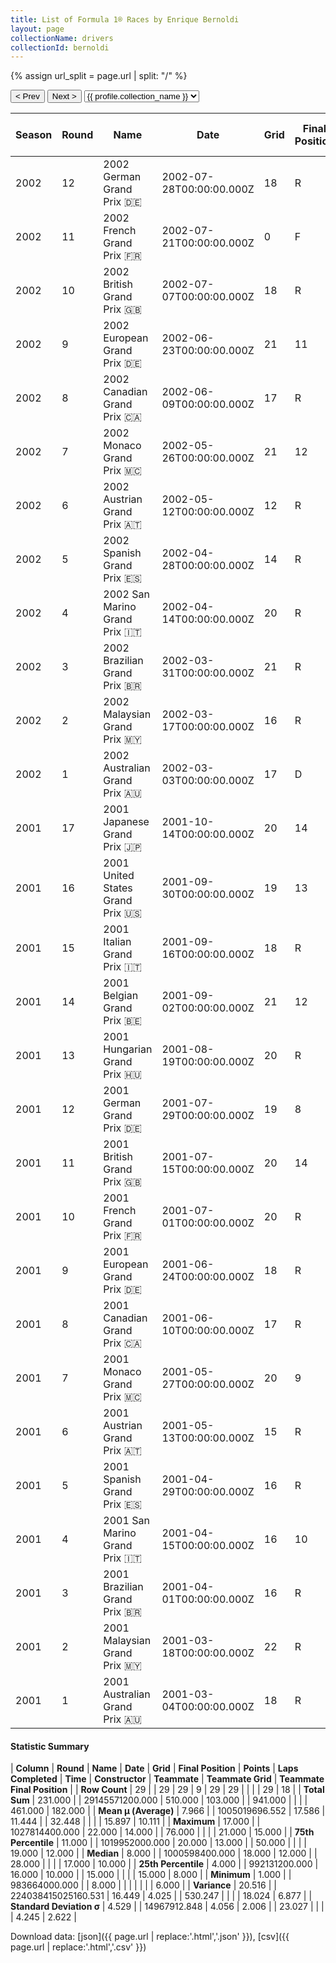 ```yaml
---
title: List of Formula 1® Races by Enrique Bernoldi
layout: page
collectionName: drivers
collectionId: bernoldi
---
```


{% assign url_split = page.url | split: "/" %}
<div id="collection-navigation">
<button onclick="selector.options[selector.selectedIndex-1].value && (window.location = selector.options[selector.selectedIndex-1].value);">&lt; Prev</button>
<button onclick="selector.options[selector.selectedIndex+1].value && (window.location = selector.options[selector.selectedIndex+1].value);">Next &gt;</button>
<select id="selector" onchange="this.options[this.selectedIndex].value && (window.location = this.options[this.selectedIndex].value);">
  {% for collectionId in site.data[page.collectionName].refs %}
    {% if collectionId == page.collectionId %}
      {% assign selected = "selected" %}
    {% else %}
      {% assign selected = "" %}
    {% endif %}
    {% assign profile = site.data[page.collectionName][collectionId].profile %}
    <option value="/f1/{{ page.collectionName }}/{{ collectionId }}/{{ url_split[4] }}" {{ selected }}>{{ profile.collection_name }}</option>
  {% endfor %}
</select>
</div>

| Season | Round | Name | Date | Grid | Final Position | Points | Laps Completed | Time | Constructor | Teammate | Teammate Grid | Teammate Final Position |
|--|--|--|--|--|--|--|--|--|--|--|--|--|
| 2002 | 12 | 2002 German Grand Prix 🇩🇪 | 2002-07-28T00:00:00.000Z | 18 | R | 0.0 | 48 |   | Arrows 🇬🇧 | [Heinz-Harald Frentzen 🇩🇪](/f1/drivers/frentzen) | 15 | R |
| 2002 | 11 | 2002 French Grand Prix 🇫🇷 | 2002-07-21T00:00:00.000Z | 0 | F | 0.0 | 0 |   | Arrows 🇬🇧 | [Heinz-Harald Frentzen 🇩🇪](/f1/drivers/frentzen) | 0 | F |
| 2002 | 10 | 2002 British Grand Prix 🇬🇧 | 2002-07-07T00:00:00.000Z | 18 | R | 0.0 | 28 |   | Arrows 🇬🇧 | [Heinz-Harald Frentzen 🇩🇪](/f1/drivers/frentzen) | 16 | R |
| 2002 | 9 | 2002 European Grand Prix 🇩🇪 | 2002-06-23T00:00:00.000Z | 21 | 11 | 0.0 | 59 |   | Arrows 🇬🇧 | [Heinz-Harald Frentzen 🇩🇪](/f1/drivers/frentzen) | 15 | 13 |
| 2002 | 8 | 2002 Canadian Grand Prix 🇨🇦 | 2002-06-09T00:00:00.000Z | 17 | R | 0.0 | 16 |   | Arrows 🇬🇧 | [Heinz-Harald Frentzen 🇩🇪](/f1/drivers/frentzen) | 19 | 13 |
| 2002 | 7 | 2002 Monaco Grand Prix 🇲🇨 | 2002-05-26T00:00:00.000Z | 21 | 12 | 0.0 | 76 |   | Arrows 🇬🇧 | [Heinz-Harald Frentzen 🇩🇪](/f1/drivers/frentzen) | 12 | 6 |
| 2002 | 6 | 2002 Austrian Grand Prix 🇦🇹 | 2002-05-12T00:00:00.000Z | 12 | R | 0.0 | 2 |   | Arrows 🇬🇧 | [Heinz-Harald Frentzen 🇩🇪](/f1/drivers/frentzen) | 11 | 11 |
| 2002 | 5 | 2002 Spanish Grand Prix 🇪🇸 | 2002-04-28T00:00:00.000Z | 14 | R | 0.0 | 40 |   | Arrows 🇬🇧 | [Heinz-Harald Frentzen 🇩🇪](/f1/drivers/frentzen) | 10 | 6 |
| 2002 | 4 | 2002 San Marino Grand Prix 🇮🇹 | 2002-04-14T00:00:00.000Z | 20 | R | 0.0 | 50 |   | Arrows 🇬🇧 | [Heinz-Harald Frentzen 🇩🇪](/f1/drivers/frentzen) | 13 | R |
| 2002 | 3 | 2002 Brazilian Grand Prix 🇧🇷 | 2002-03-31T00:00:00.000Z | 21 | R | 0.0 | 19 |   | Arrows 🇬🇧 | [Heinz-Harald Frentzen 🇩🇪](/f1/drivers/frentzen) | 18 | R |
| 2002 | 2 | 2002 Malaysian Grand Prix 🇲🇾 | 2002-03-17T00:00:00.000Z | 16 | R | 0.0 | 20 |   | Arrows 🇬🇧 | [Heinz-Harald Frentzen 🇩🇪](/f1/drivers/frentzen) | 11 | 11 |
| 2002 | 1 | 2002 Australian Grand Prix 🇦🇺 | 2002-03-03T00:00:00.000Z | 17 | D | 0.0 | 15 |   | Arrows 🇬🇧 | [Heinz-Harald Frentzen 🇩🇪](/f1/drivers/frentzen) | 15 | D |
| 2001 | 17 | 2001 Japanese Grand Prix 🇯🇵 | 2001-10-14T00:00:00.000Z | 20 | 14 | 0.0 | 51 |   | Arrows 🇬🇧 | [Jos Verstappen 🇳🇱](/f1/drivers/verstappen) | 21 | 15 |
| 2001 | 16 | 2001 United States Grand Prix 🇺🇸 | 2001-09-30T00:00:00.000Z | 19 | 13 | 0.0 | 72 |   | Arrows 🇬🇧 | [Jos Verstappen 🇳🇱](/f1/drivers/verstappen) | 20 | R |
| 2001 | 15 | 2001 Italian Grand Prix 🇮🇹 | 2001-09-16T00:00:00.000Z | 18 | R | 0.0 | 46 |   | Arrows 🇬🇧 | [Jos Verstappen 🇳🇱](/f1/drivers/verstappen) | 19 | R |
| 2001 | 14 | 2001 Belgian Grand Prix 🇧🇪 | 2001-09-02T00:00:00.000Z | 21 | 12 | 0.0 | 35 |   | Arrows 🇬🇧 | [Jos Verstappen 🇳🇱](/f1/drivers/verstappen) | 19 | 10 |
| 2001 | 13 | 2001 Hungarian Grand Prix 🇭🇺 | 2001-08-19T00:00:00.000Z | 20 | R | 0.0 | 11 |   | Arrows 🇬🇧 | [Jos Verstappen 🇳🇱](/f1/drivers/verstappen) | 21 | 12 |
| 2001 | 12 | 2001 German Grand Prix 🇩🇪 | 2001-07-29T00:00:00.000Z | 19 | 8 | 0.0 | 44 |   | Arrows 🇬🇧 | [Jos Verstappen 🇳🇱](/f1/drivers/verstappen) | 20 | 9 |
| 2001 | 11 | 2001 British Grand Prix 🇬🇧 | 2001-07-15T00:00:00.000Z | 20 | 14 | 0.0 | 58 |   | Arrows 🇬🇧 | [Jos Verstappen 🇳🇱](/f1/drivers/verstappen) | 17 | 10 |
| 2001 | 10 | 2001 French Grand Prix 🇫🇷 | 2001-07-01T00:00:00.000Z | 20 | R | 0.0 | 17 |   | Arrows 🇬🇧 | [Jos Verstappen 🇳🇱](/f1/drivers/verstappen) | 18 | 13 |
| 2001 | 9 | 2001 European Grand Prix 🇩🇪 | 2001-06-24T00:00:00.000Z | 18 | R | 0.0 | 29 |   | Arrows 🇬🇧 | [Jos Verstappen 🇳🇱](/f1/drivers/verstappen) | 19 | R |
| 2001 | 8 | 2001 Canadian Grand Prix 🇨🇦 | 2001-06-10T00:00:00.000Z | 17 | R | 0.0 | 24 |   | Arrows 🇬🇧 | [Jos Verstappen 🇳🇱](/f1/drivers/verstappen) | 13 | 10 |
| 2001 | 7 | 2001 Monaco Grand Prix 🇲🇨 | 2001-05-27T00:00:00.000Z | 20 | 9 | 0.0 | 76 |   | Arrows 🇬🇧 | [Jos Verstappen 🇳🇱](/f1/drivers/verstappen) | 19 | 8 |
| 2001 | 6 | 2001 Austrian Grand Prix 🇦🇹 | 2001-05-13T00:00:00.000Z | 15 | R | 0.0 | 17 |   | Arrows 🇬🇧 | [Jos Verstappen 🇳🇱](/f1/drivers/verstappen) | 16 | 6 |
| 2001 | 5 | 2001 Spanish Grand Prix 🇪🇸 | 2001-04-29T00:00:00.000Z | 16 | R | 0.0 | 8 |   | Arrows 🇬🇧 | [Jos Verstappen 🇳🇱](/f1/drivers/verstappen) | 17 | 12 |
| 2001 | 4 | 2001 San Marino Grand Prix 🇮🇹 | 2001-04-15T00:00:00.000Z | 16 | 10 | 0.0 | 60 |   | Arrows 🇬🇧 | [Jos Verstappen 🇳🇱](/f1/drivers/verstappen) | 17 | R |
| 2001 | 3 | 2001 Brazilian Grand Prix 🇧🇷 | 2001-04-01T00:00:00.000Z | 16 | R | 0.0 | 15 |   | Arrows 🇬🇧 | [Jos Verstappen 🇳🇱](/f1/drivers/verstappen) | 17 | R |
| 2001 | 2 | 2001 Malaysian Grand Prix 🇲🇾 | 2001-03-18T00:00:00.000Z | 22 | R | 0.0 | 3 |   | Arrows 🇬🇧 | [Jos Verstappen 🇳🇱](/f1/drivers/verstappen) | 18 | 7 |
| 2001 | 1 | 2001 Australian Grand Prix 🇦🇺 | 2001-03-04T00:00:00.000Z | 18 | R | 0.0 | 2 |   | Arrows 🇬🇧 | [Jos Verstappen 🇳🇱](/f1/drivers/verstappen) | 15 | 10 |

#### Statistic Summary

| **Column** | **Round** | **Name** | **Date** | **Grid** | **Final Position** | **Points** | **Laps Completed** | **Time** | **Constructor** | **Teammate** | **Teammate Grid** | **Teammate Final Position** |
| **Row Count** | 29 |  | 29 | 29 | 9 | 29 | 29 |  |  |  | 29 | 18 |
| **Total Sum** | 231.000 |  | 29145571200.000 | 510.000 | 103.000 |  | 941.000 |  |  |  | 461.000 | 182.000 |
| **Mean μ (Average)** | 7.966 |  | 1005019696.552 | 17.586 | 11.444 |  | 32.448 |  |  |  | 15.897 | 10.111 |
| **Maximum** | 17.000 |  | 1027814400.000 | 22.000 | 14.000 |  | 76.000 |  |  |  | 21.000 | 15.000 |
| **75th Percentile** | 11.000 |  | 1019952000.000 | 20.000 | 13.000 |  | 50.000 |  |  |  | 19.000 | 12.000 |
| **Median** | 8.000 |  | 1000598400.000 | 18.000 | 12.000 |  | 28.000 |  |  |  | 17.000 | 10.000 |
| **25th Percentile** | 4.000 |  | 992131200.000 | 16.000 | 10.000 |  | 15.000 |  |  |  | 15.000 | 8.000 |
| **Minimum** | 1.000 |  | 983664000.000 |  | 8.000 |  |  |  |  |  |  | 6.000 |
| **Variance** | 20.516 |  | 224038415025160.531 | 16.449 | 4.025 |  | 530.247 |  |  |  | 18.024 | 6.877 |
| **Standard Deviation σ** | 4.529 |  | 14967912.848 | 4.056 | 2.006 |  | 23.027 |  |  |  | 4.245 | 2.622 |

Download data: [json]({{ page.url | replace:'.html','.json' }}), [csv]({{ page.url | replace:'.html','.csv' }})
